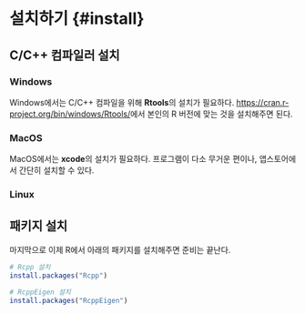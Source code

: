 # 설치하기 {#install}

## C/C++ 컴파일러 설치

### Windows

Windows에서는 C/C++ 컴파일을 위해 **Rtools**의 설치가 필요하다.
<https://cran.r-project.org/bin/windows/Rtools/>에서 본인의 R 버전에 맞는 것을 설치해주면 된다.

### MacOS

MacOS에서는 **xcode**의 설치가 필요하다.
프로그램이 다소 무거운 편이나, 앱스토어에서 간단히 설치할 수 있다.

### Linux



## 패키지 설치

마지막으로 이제 R에서 아래의 패키지를 설치해주면 준비는 끝난다.


```r
# Rcpp 설치
install.packages("Rcpp")

# RcppEigen 설치
install.packages("RcppEigen")
```
